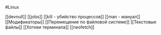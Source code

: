 #Linux

[[devnull]]
[[jobs]]
[[kill - убийство процессов]]
[[man - мануал]]
[[Модификаторы]]
[[Перемещение по файловой системе]]
[[Текстовые файлы]]
[[Хоткеи терминала]]
[[neofetch]]